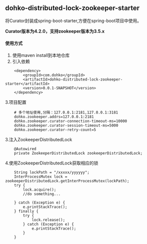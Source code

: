 
dohko-distributed-lock-zookeeper-starter
---
将Curator封装成spring-boot-starter,方便在spring-boot项目中使用。

**Curator版本为4.2.0，支持zookeeper版本为3.5.x**

#### 使用方式
1. 使用maven install到本地仓库
2. 引入依赖
```
    <dependency>
        <groupId>com.dohko</groupId>
        <artifactId>dohko-distributed-lock-zookeeper-starter</artifactId>
        <version>0.0.1-SNAPSHOT</version>
    </dependency>
```
3.项目配置
```
    # 多个地址使用,分隔：127.0.0.1:2181,127.0.0.1:3181
    dohko.zookeeper.addrs=127.0.0.1:2181
    dohko.zookeeper.curator-connection-timeout-ms=10000
    dohko.zookeeper.curator-session-timeout-ms=5000
    dohko.zookeeper.curator-retry-count=5
```

3.注入ZookeeperDistributedLock
```
    @Autowired
    private ZookeeperDistributedLock zookeeperDistributedLock;
```

4.使用ZookeeperDistributedLock获取相应的锁
```
    String lockPath = "/xxxxx/yyyyyy";
    InterProcessMutex lock = zookeeperDistributedLock.getInterProcessMutex(lockPath);
    try {
        lock.acquire();
        //do something...
        
    } catch (Exception e) {
        e.printStackTrace();
    } finally {
        try {
            lock.release();
        } catch (Exception e) {
            e.printStackTrace();
        }
    }
```